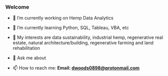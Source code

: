 ### Welcome 


- 🔭 I’m currently working on Hemp Data Analytics
- 🌱 I’m currently learning Python, SQL, Tableau, VBA, etc
- 🤔 My interests are data sustainability, industrial hemp, regenerative real estate, natural architecture/building, regenerative farming and land rehabilitation
- 💬 Ask me about


- 📫 How to reach me: 
   **Email: dwoods0898@protonmail.com**


